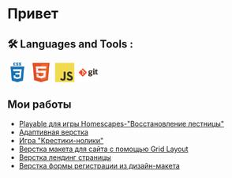 # Привет

<!--**GennadyUlasen/GennadyUlasen** is a ✨ _special_ ✨ repository because its `README.md` (this file) appears on your GitHub profile.
Here are some ideas to get you started:

- 🔭 I’m currently working on ...
- 🌱 I’m currently learning ...
- 👯 I’m looking to collaborate on ...
- 🤔 I’m looking for help with ...
- 💬 Ask me about ...
- 📫 How to reach me: ...
- 😄 Pronouns: ...
- ⚡ Fun fact: ...
-->
## :hammer_and_wrench: Languages and Tools :
  <img src="https://github.com/devicons/devicon/blob/master/icons/css3/css3-plain-wordmark.svg"  title="CSS3" alt="CSS" width="40" height="40"/>&nbsp;
  <img src="https://github.com/devicons/devicon/blob/master/icons/html5/html5-original.svg" title="HTML5" alt="HTML" width="40" height="40"/>&nbsp;
  <img src="https://github.com/devicons/devicon/blob/master/icons/javascript/javascript-original.svg" title="JavaScript" alt="JavaScript" width="40" height="40"/>&nbsp;
  <img src="https://github.com/devicons/devicon/blob/master/icons/git/git-original-wordmark.svg" title="Git" alt="Git" width="40" height="40"/>
   
## Мои работы
 - [Playable для игры Homescapes-"Восстановление лестницы"](https://gennadyulasen.github.io/Playable-Homescapes)
 - [Адаптивная верстка](https://gennadyulasen.github.io/AutoBlog/)
 - [Игра "Крестики-нолики"](https://gennadyulasen.github.io/Tic-Tac-Toe-game/)
 - [Верстка макета для сайта с помощью Grid Layout](https://gennadyulasen.github.io/Maket/)
 - [Верстка лендинг страницы](https://gennadyulasen.github.io/Scooter-rent/)
 - [Верстка формы регистрации из дизайн-макета](https://gennadyulasen.github.io/Form/)
